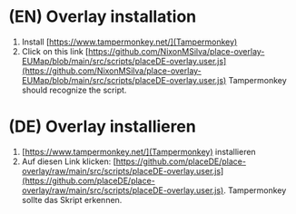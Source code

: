 # (EN) Overlay installation

1. Install [https://www.tampermonkey.net/](Tampermonkey)
2. Click on this link [https://github.com/NixonMSilva/place-overlay-EUMap/blob/main/src/scripts/placeDE-overlay.user.js](https://github.com/NixonMSilva/place-overlay-EUMap/blob/main/src/scripts/placeDE-overlay.user.js) Tampermonkey should recognize the script.

# (DE) Overlay installieren

1. [https://www.tampermonkey.net/](Tampermonkey) installieren
2. Auf diesen Link klicken: [https://github.com/placeDE/place-overlay/raw/main/src/scripts/placeDE-overlay.user.js](https://github.com/placeDE/place-overlay/raw/main/src/scripts/placeDE-overlay.user.js). Tampermonkey sollte das Skript erkennen.

